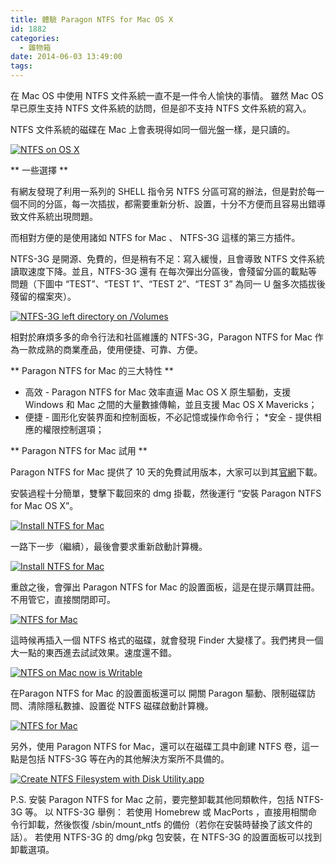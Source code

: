 ```yaml
---
title: 體驗 Paragon NTFS for Mac OS X
id: 1882
categories:
  - 雜物箱
date: 2014-06-03 13:49:00
tags:
---
```


在 Mac OS 中使用 NTFS 文件系統一直不是一件令人愉快的事情。
雖然 Mac OS 早已原生支持 NTFS 文件系統的訪問，但是卻不支持 NTFS 文件系統的寫入。

NTFS 文件系統的磁碟在 Mac 上會表現得如同一個光盤一樣，是只讀的。

[![NTFS on OS X](/wp-content/uploads/2014/06/螢幕快照-2014-06-03-13.00.15-300x194.png)](/wp-content/uploads/2014/06/-2014-06-03-13.00.15-e1401773811475.png)

<!--more-->

** 一些選擇 **

有網友發現了利用一系列的 SHELL 指令另 NTFS 分區可寫的辦法，但是對於每一個不同的分區，每一次插拔，都需要重新分析、設置，十分不方便而且容易出錯導致文件系統出現問題。

而相對方便的是使用諸如 NTFS for Mac 、 NTFS-3G 這樣的第三方插件。

NTFS-3G 是開源、免費的，但是稍有不足：寫入緩慢，且會導致 NTFS 文件系統讀取速度下降。並且，NTFS-3G 還有 在每次彈出分區後，會殘留分區的載點等問題（下圖中 “TEST”、“TEST 1”、“TEST 2”、“TEST 3” 為同一 U 盤多次插拔後殘留的檔案夾）。

[![NTFS-3G left directory on /Volumes](/wp-content/uploads/2014/06/Pasted-Graphic-1-e1401774347230.png)](/wp-content/uploads/2014/06/Pasted-Graphic-1-300x207.png)

相對於麻煩多多的命令行法和社區維護的 NTFS-3G，Paragon NTFS for Mac 作為一款成熟的商業產品，使用便捷、可靠、方便。

** Paragon NTFS for Mac 的三大特性 **
* 高效 - Paragon NTFS for Mac 效率直逼 Mac OS X 原生驅動，支援 Windows 和 Mac 之間的大量數據傳輸，並且支援 Mac OS X Mavericks；
* 便捷 - 圖形化安裝界面和控制面板，不必記憶或操作命令行；
*安全 - 提供相應的權限控制選項；

** Paragon NTFS for Mac 試用 **

Paragon NTFS for Mac 提供了 10 天的免費試用版本，大家可以到其[官網](http://www.paragon-software.com/home/ntfs-mac/)下載。

安裝過程十分簡單，雙擊下載回來的 dmg 掛載，然後運行 “安裝 Paragon NTFS for Mac OS X”。

[![Install NTFS for Mac](/wp-content/uploads/2014/06/螢幕快照-2014-06-03-12.56.16-300x206.png)](/wp-content/uploads/2014/06/-2014-06-03-12.56.16-e1401774366864.png)

一路下一步（繼續），最後會要求重新啟動計算機。

[![Install NTFS for Mac](/wp-content/uploads/2014/06/螢幕快照-2014-06-03-12.56.19-300x268.png)](/wp-content/uploads/2014/06/-2014-06-03-12.56.19-e1401774378980.png)

重啟之後，會彈出 Paragon NTFS for Mac 的設置面板，這是在提示購買註冊。不用管它，直接關閉即可。

[![NTFS for Mac](/wp-content/uploads/2014/06/螢幕快照-2014-06-03-13.19.12-300x258.png)](/wp-content/uploads/2014/06/-2014-06-03-13.19.12-e1401774389530.png)

這時候再插入一個 NTFS 格式的磁碟，就會發現 Finder 大變樣了。我們拷貝一個大一點的東西進去試試效果。速度還不錯。

[![NTFS on Mac now is Writable](/wp-content/uploads/2014/06/螢幕快照-2014-06-03-12.55.09-300x196.png)](/wp-content/uploads/2014/06/-2014-06-03-12.55.09-e1401774401593.png)

在Paragon NTFS for Mac 的設置面板還可以 開關 Paragon 驅動、限制磁碟訪問、清除隱私數據、設置從 NTFS 磁碟啟動計算機。

[![NTFS for Mac](/wp-content/uploads/2014/06/螢幕快照-2014-06-03-12.55.37-300x258.png)](/wp-content/uploads/2014/06/-2014-06-03-12.55.37-e1401774411505.png)

另外，使用 Paragon NTFS for Mac，還可以在磁碟工具中創建 NTFS 卷，這一點是包括 NTFS-3G 等在內的其他解決方案所不具備的。

[![Create NTFS Filesystem with Disk Utility.app](/wp-content/uploads/2014/06/螢幕快照-2014-06-03-12.56.57-300x265.png)](/wp-content/uploads/2014/06/-2014-06-03-12.56.57-e1401774423287.png)

P.S. 安裝 Paragon NTFS for Mac 之前，要完整卸載其他同類軟件，包括 NTFS-3G 等。
以 NTFS-3G 舉例：
若使用 Homebrew 或 MacPorts ，直接用相關命令行卸載，然後恢復 /sbin/mount_ntfs 的備份（若你在安裝時替換了該文件的話）。
若使用 NTFS-3G 的 dmg/pkg 包安裝，在 NTFS-3G 的設置面板可以找到卸載選項。
